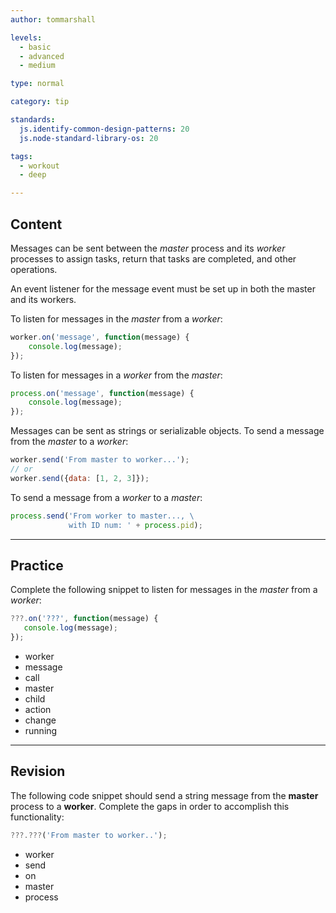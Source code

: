 ```yaml
---
author: tommarshall

levels:
  - basic
  - advanced
  - medium

type: normal

category: tip

standards:
  js.identify-common-design-patterns: 20
  js.node-standard-library-os: 20

tags:
  - workout
  - deep

---
```

## Content

Messages can be sent between the *master* process and its *worker* processes to assign tasks, return that tasks are completed, and other operations.

An event listener for the message event must be set up in both the master and its workers.

To listen for messages in the *master* from a *worker*:
```javascript
worker.on('message', function(message) {
    console.log(message);
});
```

To listen for messages in a *worker* from the *master*:
```javascript
process.on('message', function(message) {
    console.log(message);
});
```

Messages can be sent as strings or serializable objects.
To send a message from the *master* to a *worker*:
```javascript
worker.send('From master to worker...');
// or
worker.send({data: [1, 2, 3]});
```
To send a message from a *worker* to a *master*:
```javascript
process.send('From worker to master..., \
             with ID num: ' + process.pid);
```

---
## Practice

Complete the following snippet to listen for messages in the *master* from a *worker*:

```javascript
???.on('???', function(message) {
   console.log(message);
});
```

* worker
* message
* call
* master
* child
* action
* change
* running

---
## Revision

The following code snippet should send a string message from the **master** process to a **worker**. Complete the gaps in order to accomplish this functionality:
```javascript
???.???('From master to worker..');
```

* worker
* send
* on
* master
* process

